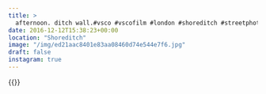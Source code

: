 ```yaml
---
title: >
  afternoon. ditch wall.#vsco #vscofilm #london #shoreditch #streetphotography #city
date: 2016-12-12T15:38:23+00:00
location: "Shoreditch"
image: "/img/ed21aac8401e83aa08460d74e544e7f6.jpg"
draft: false
instagram: true
---
```


{{<photo src="/img/ed21aac8401e83aa08460d74e544e7f6.jpg">}}
